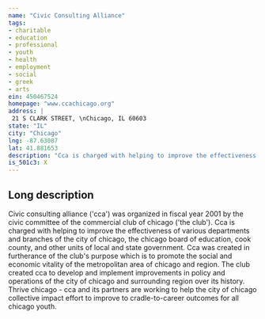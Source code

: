 ```yaml
---
name: "Civic Consulting Alliance"
tags:
- charitable
- education
- professional
- youth
- health
- employment
- social
- greek
- arts
ein: 450467524
homepage: "www.ccachicago.org"
address: |
 21 S CLARK STREET, \nChicago, IL 60603
state: "IL"
city: "Chicago"
lng: -87.63087
lat: 41.881653
description: "Cca is charged with helping to improve the effectiveness of various depts. & branches of the city of chicago, the chicago board of education, cook county & other units of govt. "
is_501c3: X
---
```


## Long description

Civic consulting alliance ('cca') was organized in fiscal year 2001 by the civic committee of the commercial club of chicago ('the club'). Cca is charged with helping to improve the effectiveness of various departments and branches of the city of chicago, the chicago board of education, cook county, and other units of local and state government. Cca was created in furtherance of the club's purpose which is to promote the social and economic vitality of the metropolitan area of chicago and region. The club created cca to develop and implement improvements in policy and operations of the city of chicago and surrounding region over its history. Thrive chicago - cca and its partners are working to help the city of chicago collective impact effort to improve to cradle-to-career outcomes for all chicago youth. 
